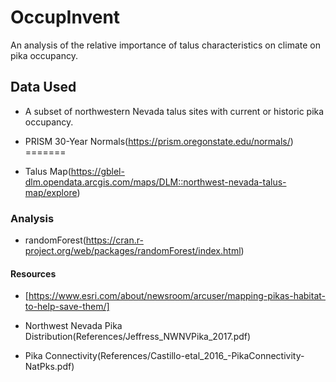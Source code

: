 # OccupInvent
An analysis of the relative importance of talus characteristics on climate on pika occupancy.

## Data Used

- A subset of northwestern Nevada talus sites with current or historic pika occupancy.

- PRISM 30-Year Normals(https://prism.oregonstate.edu/normals/)
=======

- Talus Map(https://gblel-dlm.opendata.arcgis.com/maps/DLM::northwest-nevada-talus-map/explore)

### Analysis

 - randomForest(https://cran.r-project.org/web/packages/randomForest/index.html)


#### Resources
- [https://www.esri.com/about/newsroom/arcuser/mapping-pikas-habitat-to-help-save-them/]

- Northwest Nevada Pika Distribution(References/Jeffress_NWNVPika_2017.pdf)

- Pika Connectivity(References/Castillo-etal_2016_-PikaConnectivity-NatPks.pdf)

